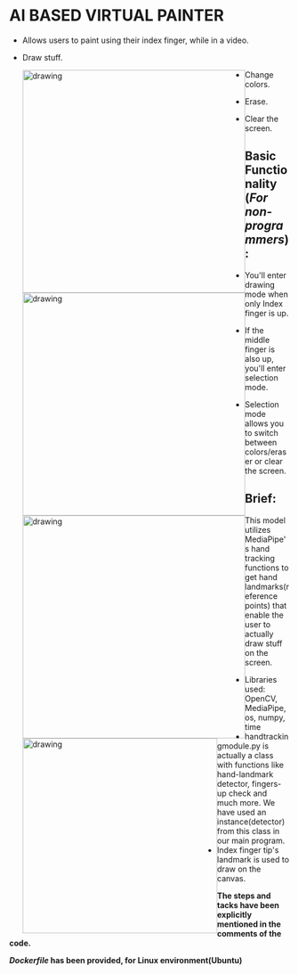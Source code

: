 # AI BASED VIRTUAL PAINTER

- Allows users to paint using their index finger, while in a video.

- Draw stuff.

  <img src="Utilities/Images/1.gif" style="float: left;" alt="drawing" width="400"/>

- Change colors.

  <img src="Utilities/Images/2.gif" style="float: left;" alt="drawing" width="400"/>

- Erase.

  <img src="Utilities/Images/3.gif" style="float: left;" alt="drawing" width="400"/>

- Clear the screen.

  <img src="Utilities/Images/4.gif" style="float: left;" alt="drawing" width="350"/>



## Basic Functionality (*For non-programmers*) :

- You'll enter drawing mode when only Index finger is up.

- If the middle finger is also up, you'll enter selection mode.
- Selection mode allows you to switch between colors/eraser or clear the screen.

## Brief:

This model utilizes MediaPipe's hand tracking functions to get hand landmarks(reference points) that enable the user to actually draw stuff on the screen. 

- Libraries used: OpenCV, MediaPipe, os, numpy, time
- handtrackingmodule.py is actually a class with functions like hand-landmark detector, fingers-up check and much more. We have used an instance(detector) from this class in our main program.
- Index finger tip's landmark is used to draw on the canvas.

**The steps and tacks have been explicitly mentioned in the comments of the code.**

***Dockerfile* has been provided, for Linux environment(Ubuntu)**

